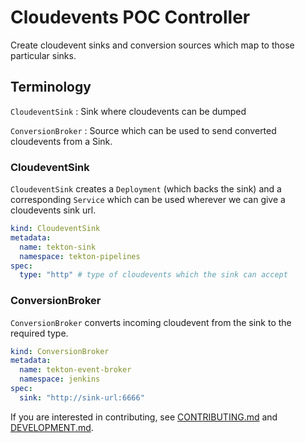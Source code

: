 # Cloudevents POC Controller

Create cloudevent sinks and conversion sources which map to those particular sinks.

## Terminology

`CloudeventSink` : Sink where cloudevents can be dumped

`ConversionBroker` : Source which can be used to send converted cloudevents from a Sink. 

### CloudeventSink 

`CloudeventSink` creates a `Deployment` (which backs the sink) and a corresponding `Service` 
which can be used wherever we can give a cloudevents sink url.

```yaml
kind: CloudeventSink
metadata:
  name: tekton-sink
  namespace: tekton-pipelines
spec: 
  type: "http" # type of cloudevents which the sink can accept
```

### ConversionBroker

`ConversionBroker` converts incoming cloudevent from the sink to the required type.

```yaml
kind: ConversionBroker
metadata:
  name: tekton-event-broker
  namespace: jenkins
spec:
  sink: "http://sink-url:6666"
```

If you are interested in contributing, see [CONTRIBUTING.md](./CONTRIBUTING.md)
and [DEVELOPMENT.md](./DEVELOPMENT.md).
